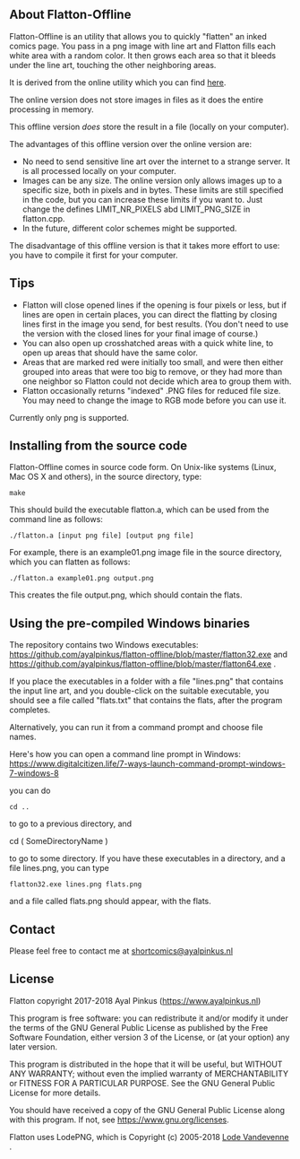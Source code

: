 ## About Flatton-Offline

Flatton-Offline is an utility that allows you to quickly "flatten" an inked comics page. You pass in a png image with line art and Flatton fills each white area with a random color. It then grows each area so that it bleeds under the line art, touching the other neighboring areas.

It is derived from the online utility which you can find [here](https://www.ayalpinkus.nl/Flatton.html).

The online version does not store images in files as it does the entire processing in memory.

This offline version *does* store the result in a file (locally on your computer).

The advantages of this offline version over the online version are:

- No need to send sensitive line art over the internet to a strange server. It is all processed locally on your computer.
- Images can be any size. The online version only allows images up to a specific size, both in pixels and in bytes. These limits are still specified in the code, but you can increase these limits if you want to. Just change the defines LIMIT_NR_PIXELS abd LIMIT_PNG_SIZE in flatton.cpp.
- In the future, different color schemes might be supported.

The disadvantage of this offline version is that it takes more effort to use: you have to compile it first for your computer.


## Tips

- Flatton will close opened lines if the opening is four pixels or less, but if lines are open in certain places, you can direct the flatting by closing lines first in the image you send, for best results. (You don't need to use the version with the closed lines for your final image of course.)
-  You can also open up crosshatched areas with a quick white line, to open up areas that should have the same color.
- Areas that are marked red were initially too small, and were then either grouped into areas that were too big to remove, or they had more than one neighbor so Flatton could not decide which area to group them with.
- Flatton occasionally returns "indexed" .PNG files for reduced file size. You may need to change the image to RGB mode before you can use it.

Currently only png is supported.


## Installing from the source code

Flatton-Offline comes in source code form. On Unix-like systems (Linux, Mac OS X and others), in the source directory, type:

    make

This should build the executable flatton.a, which can be used from the command line as follows:

    ./flatton.a [input png file] [output png file]

For example, there is an example01.png image file in the source directory, which you can flatten as follows:

    ./flatton.a example01.png output.png

This creates the file output.png, which should contain the flats.



## Using the pre-compiled Windows binaries


The repository contains two Windows executables: https://github.com/ayalpinkus/flatton-offline/blob/master/flatton32.exe and     https://github.com/ayalpinkus/flatton-offline/blob/master/flatton64.exe .

If you place the executables in a folder with a file "lines.png" that contains the input line art, and you double-click on the suitable executable, you should see a file called "flats.txt" that contains the flats, after the program completes. 

Alternatively, you can run it from a command prompt and choose file names.

Here's how you can open a command line prompt in Windows: https://www.digitalcitizen.life/7-ways-launch-command-prompt-windows-7-windows-8

you can do

    cd ..

to go to a previous directory, and

   cd ( SomeDirectoryName )

to go to some directory. If you have these executables in a directory, and a file lines.png, you can type

    flatton32.exe lines.png flats.png

and a file called flats.png should appear, with the flats.


## Contact

Please feel free to contact me at shortcomics@ayalpinkus.nl




## License

Flatton copyright 2017-2018 Ayal Pinkus (https://www.ayalpinkus.nl)

This program is free software: you can redistribute it and/or modify
it under the terms of the GNU General Public License as published by
the Free Software Foundation, either version 3 of the License, or
(at your option) any later version.

This program is distributed in the hope that it will be useful,
but WITHOUT ANY WARRANTY; without even the implied warranty of
MERCHANTABILITY or FITNESS FOR A PARTICULAR PURPOSE.  See the
GNU General Public License for more details.

You should have received a copy of the GNU General Public License
along with this program.  If not, see https://www.gnu.org/licenses.

Flatton uses LodePNG, which is Copyright (c) 2005-2018 [Lode Vandevenne](https://lodev.org/lodepng/) .

